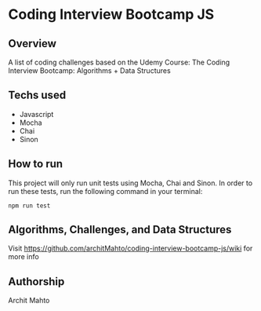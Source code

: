 # Coding Interview Bootcamp JS

## Overview

A list of coding challenges based on the Udemy Course: The Coding Interview Bootcamp: Algorithms + Data Structures 

## Techs used

* Javascript
* Mocha
* Chai
* Sinon

## How to run

This project will only run unit tests using Mocha, Chai and Sinon. In order to run these tests, run the following command in your terminal:

`npm run test`

## Algorithms, Challenges, and Data Structures

Visit https://github.com/architMahto/coding-interview-bootcamp-js/wiki for more info

## Authorship

Archit Mahto
